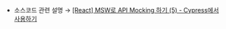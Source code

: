 * 소스코드 관련 설명 → <a href='https://jforj.tistory.com/367'>[React] MSW로 API Mocking 하기 (5) - Cypress에서 사용하기</a>